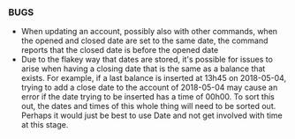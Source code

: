### BUGS
- When updating an account, possibly also with other commands, when the opened and closed date are set to the same date, the command reports that the closed date is before the opened date
- Due to the flakey way that dates are stored, it's possible for issues to arise when having a closing date that is the same as a balance that exists. For example, if a last balance is inserted at 13h45 on 2018-05-04, trying to add a close date to the account of 2018-05-04 may cause an error if the date trying to be inserted has a time of 00h00. To sort this out, the dates and times of this whole thing will need to be sorted out. Perhaps it would just be best to use Date and not get involved with time at this stage.
